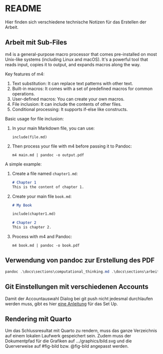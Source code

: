# README

Hier finden sich verschiedene technische Notizen für das Erstellen der
Arbeit.

## Arbeit mit Sub-Files

m4 is a general-purpose macro processor that comes pre-installed on most
Unix-like systems (including Linux and macOS). It's a powerful tool that
reads input, copies it to output, and expands macros along the way. 

Key features of m4:

1. Text substitution: It can replace text patterns with other text.
2. Built-in macros: It comes with a set of predefined macros for common
   operations. 
3. User-defined macros: You can create your own macros.
4. File inclusion: It can include the contents of other files.
5. Conditional processing: It supports if-else like constructs.

Basic usage for file inclusion:

1. In your main Markdown file, you can use:
   ```
   include(file.md)
   ```

2. Then process your file with m4 before passing it to Pandoc:
   ```
   m4 main.md | pandoc -o output.pdf
   ```

A simple example:

1. Create a file named `chapter1.md`:
   ```markdown
   # Chapter 1
   This is the content of chapter 1.
   ```

2. Create your main file `book.md`:
   ```markdown
   # My Book
   
   include(chapter1.md)
   
   # Chapter 2
   This is chapter 2.
   ```

3. Process with m4 and Pandoc:
   ```
   m4 book.md | pandoc -o book.pdf
   ```

## Verwendung von pandoc zur Erstellung des PDF

```powershell
pandoc .\docs\sections\computational_thinking.md .\docs\sections\arbeitshypothese.md .\docs\sections\methode.md .\docs\sections\kern.md .\docs\sections\daten.md .\docs\sections\literatur.md --metadata-file='G:\Meine Ablage\Studium\impactofct\docs\header.yaml' --filter pandoc-crossref --citeproc -o docs/240725_II_fahne.pdf
```

## Git Einstellungen mit verschiedenen Accounts

Damit der Accountauswahl Dialog bei git push nicht jedesmal durchlaufen
werden muss, gibt es hier 
[eine
Anleitung](https://github.com/git-ecosystem/git-credential-manager/blob/main/docs/multiple-users.md) 
für das Set Up.

## Rendering mit Quarto

Um das Schlussresultat mit Quarto zu rendern, muss das ganze Verzeichnis
auf einem lokalen Laufwerk gespeichert sein. Zudem muss der Dokumentpfad
für die Grafiken auf .../graphics/bild.svg und die Querverweise auf
#fig-bild bzw. @fig-bild angepasst werden.